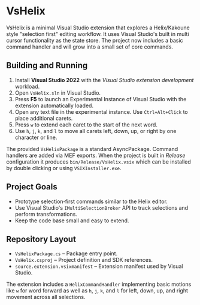 # VsHelix

VsHelix is a minimal Visual Studio extension that explores a Helix/Kakoune style
"selection first" editing workflow.  It uses Visual Studio's built in multi
cursor functionality as the state store.  The project now includes a basic
command handler and will grow into a small set of core commands.

## Building and Running

1. Install **Visual Studio 2022** with the *Visual Studio extension development*
   workload.
2. Open `VsHelix.sln` in Visual Studio.
3. Press **F5** to launch an Experimental Instance of Visual Studio with the
   extension automatically loaded.
4. Open any text file in the experimental instance.  Use
   `Ctrl+Alt+Click` to place additional carets.
5. Press `w` to extend each caret to the start of the next word.
6. Use `h`, `j`, `k`, and `l` to move all carets left, down, up, or right by one character or line.

The provided `VsHelixPackage` is a standard AsyncPackage.  Command handlers are
added via MEF exports.  When the project is built in *Release* configuration it
produces `bin/Release/VsHelix.vsix` which can be installed by double clicking
or using `VSIXInstaller.exe`.

## Project Goals

- Prototype selection‑first commands similar to the Helix editor.
- Use Visual Studio's `IMultiSelectionBroker` API to track selections and
  perform transformations.
- Keep the code base small and easy to extend.

## Repository Layout

- `VsHelixPackage.cs` – Package entry point.
- `VsHelix.csproj` – Project definition and SDK references.
- `source.extension.vsixmanifest` – Extension manifest used by Visual Studio.

The extension includes a `HelixCommandHandler` implementing basic motions like
`w` for word forward as well as `h`, `j`, `k`, and `l` for left, down, up, and
right movement across all selections.
